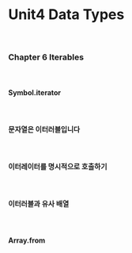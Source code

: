 # Unit4 Data Types
<br>

### Chapter 6 Iterables
<br>

#### Symbol.iterator
<br>

#### 문자열은 이터러블입니다
<br>

#### 이터레이터를 명시적으로 호출하기
<br>

#### 이터러블과 유사 배열
<br>

#### Array.from
<br>

